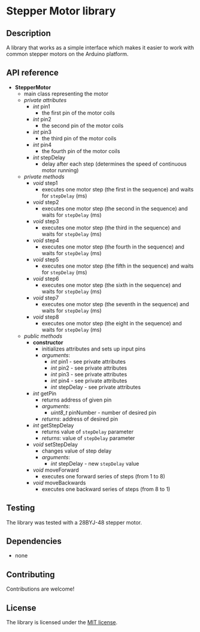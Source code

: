 # Stepper Motor library

## Description

A library that works as a simple interface which makes it easier to work with common stepper motors on the Arduino platform.

## API reference

- **StepperMotor**
  - main class representing the motor
  - *private attributes*
    - *int* pin1
      - the first pin of the motor coils
    - *int* pin2
      - the second pin of the motor coils
    - *int* pin3
      - the third pin of the motor coils
    - *int* pin4
      - the fourth pin of the motor coils
    - *int* stepDelay
      - delay after each step (determines the speed of continuous motor running)
  - *private methods*
    - *void* step1
      - executes one motor step (the first in the sequence) and waits for `stepDelay` (ms)
    - *void* step2
      - executes one motor step (the second in the sequence) and waits for `stepDelay` (ms)
    - *void* step3
      - executes one motor step (the third in the sequence) and waits for `stepDelay` (ms)
    - *void* step4
      - executes one motor step (the fourth in the sequence) and waits for `stepDelay` (ms)
    - *void* step5
      - executes one motor step (the fifth in the sequence) and waits for `stepDelay` (ms)
    - *void* step6
      - executes one motor step (the sixth in the sequence) and waits for `stepDelay` (ms)
    - *void* step7
      - executes one motor step (the seventh in the sequence) and waits for `stepDelay` (ms)
    - *void* step8
      - executes one motor step (the eight in the sequence) and waits for `stepDelay` (ms)
  - *public methods*
    - **constructor**
      - initializes attributes and sets up input pins
      - *arguments*:
        - *int* pin1 - see private attributes
        - *int* pin2 - see private attributes
        - *int* pin3 - see private attributes
        - *int* pin4 - see private attributes
        - *int* stepDelay - see private attributes
    - *int* getPin
      - returns address of given pin
      - *arguments*:
        - *uint8_t* pinNumber - number of desired pin
      - *returns*: address of desired pin
    - *int* getStepDelay
      - returns value of `stepDelay` parameter
      - *returns*: value of `stepDelay` parameter
    - *void* setStepDelay
      - changes value of step delay
      - *arguments*:
        - *int* stepDelay - new `stepDelay` value
    - *void* moveForward
      - executes one forward series of steps (from 1 to 8)
    - *void* moveBackwards
      - executes one backward series of steps (from 8 to 1)

## Testing

The library was tested with a 28BYJ-48 stepper motor.

## Dependencies

- none

## Contributing

Contributions are welcome!

## License

The library is licensed under the [MIT license](https://github.com/atlas144/stepper-motor-library/blob/main/LICENSE).
